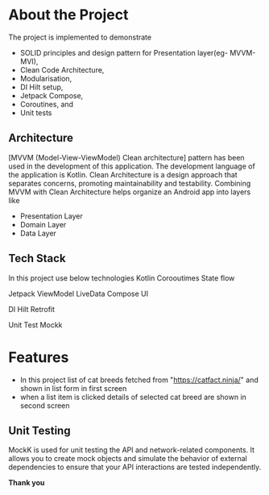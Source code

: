 
# About the Project

The project is implemented to demonstrate
* SOLID principles and design pattern for Presentation layer(eg- MVVM-MVI),
* Clean Code Architecture,
* Modularisation,
* DI Hilt setup,
* Jetpack Compose,
* Coroutines, and
* Unit tests

## Architecture

[MVVM (Model-View-ViewModel) Clean architecture]
pattern has been used in the development of this application. The development language of the
application is Kotlin. Clean Architecture is a design approach that separates concerns, promoting
maintainability and testability. Combining MVVM with Clean Architecture helps organize an Android
app into layers like

* Presentation Layer
* Domain Layer
* Data Layer

## Tech Stack
In this project use below technologies
Kotlin
 Corooutimes
 State flow

Jetpack
  ViewModel
  LiveData
  Compose UI

DI Hilt
Retrofit

Unit Test
 Mockk

# Features

- In this project list of cat breeds fetched from "https://catfact.ninja/" and shown in list form in first screen
- when a list item is clicked details of selected cat breed are shown in second screen

## Unit Testing

MockK is used for unit testing the API and network-related components. It allows you to create
mock objects and simulate the behavior of external dependencies to ensure that your API interactions
are tested independently.

**Thank you**




